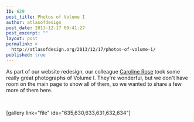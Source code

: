 ```yaml
---
ID: 629
post_title: Photos of Volume I
author: atlasofdesign
post_date: 2013-12-17 09:41:27
post_excerpt: ""
layout: post
permalink: >
  http://atlasofdesign.org/2013/12/17/photos-of-volume-i/
published: true
---
```

As part of our website redesign, our colleague <a href="http://bathymetricbook.blogspot.com/">Caroline Rose</a> took some really great photographs of Volume I. They're wonderful, but we don't have room on the main page to show all of them, so we wanted to share a few more of them here.

&nbsp;

[gallery link="file" ids="635,630,633,631,632,634"]
